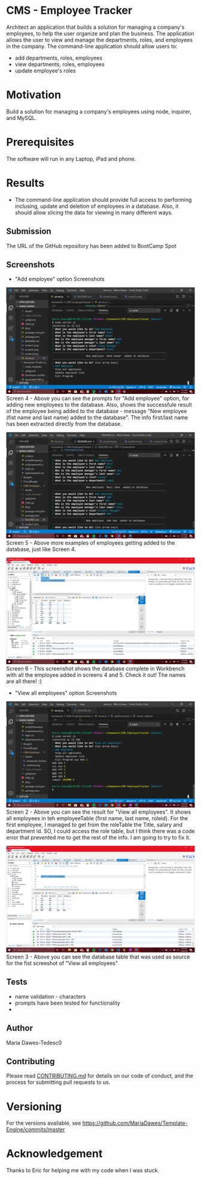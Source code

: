 # CMS - Employee Tracker
Architect an application that builds a solution for managing a company's employees, to help the user organize and plan the business. The application allows the user to view and manage the departments, roles, and employees in the company. 
The command-line application should allow users to: 
- add departments, roles, employees 
- view departments, roles, employees 
- update employee's roles


# Motivation
Build a solution for managing a company's employees using node, inquirer, and MySQL. 

# Prerequisites
The software will run in any Laptop, iPad and phone.

# Results 
*  The command-line application should provide full access to performing inclusing, update and deletion of employees in a database. Also, it should allow slicing the data for viewing in many different ways.


## Submission 
 The URL of the GitHub repository has been added to BootCamp Spot

## Screenshots


* "Add employee" option Screenshots

![alt text](./screen4.png "Logo Title Text 4")
Screen 4 - Above you can see the prompts for "Add employee" option, for adding new employees to the database. Also, shows the successfule result of the employee being added to the database - message "New employee (fist name and last name)  added to the database". The info first/last name has been extracted directly from the database. 

![alt text](./screen5.png "Logo Title Text 5")
Screen 5 - Above more examples of employees getting added to the database, just like Screen 4.

![alt text](./screen6.png "Logo Title Text 6")
Screen 6 - This screenshot shows the database complete in Workbench with all the employee added in screens 4 and 5. Check it out! The names are all there! :)



* "View all employees" option Screenshots

![alt text](./screen2.png "Logo Title Text 2")
Screen 2 - Above you can see the result for "View all employees".  It shows all employees in teh employeeTable (first name, last name, roleid). For the first employee, I managed to get from the roleTable the Title, salary and department id. SO, I could access the role table, but I think there was a code error that prevented me to get the rest of the info. I am going to try to fix it.  

![alt text](./screen3.png "Logo Title Text 3")
Screen 3 - Above you can see the database table that was used as source for the fist screeshot of "View all employees"


## Tests 
* name validation - characters
* prompts have been tested for functionality
*   

## Author
Maria Dawes-Tedesc0

## Contributing
Please read [CONTRIBUTING.md](https://gist.github.com/PurpleBooth/b24679402957c63ec426) for details on our code of conduct, and the process for submitting pull requests to us.

# Versioning
For the versions available, see https://github.com/MariaDawes/Template-Engine/commits/master

# Acknowledgement
Thanks to Eric for helping me with my code when I was stuck.


